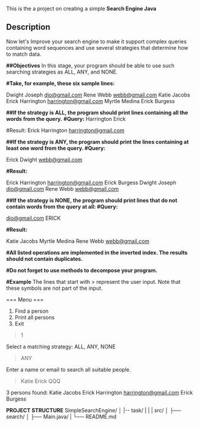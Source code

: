 This is the a project on creating a simple **Search Engine Java** 

## Description
Now let's Improve your search engine to make it support complex queries containing word sequences and use several strategies that determine how to match data.

**##Objectives**
In this stage, your program should be able to use such searching strategies as ALL, ANY, and NONE.

**#Take, for example, these six sample lines:**

Dwight Joseph djo@gmail.com
Rene Webb webb@gmail.com
Katie Jacobs
Erick Harrington harrington@gmail.com
Myrtle Medina
Erick Burgess

**##If the strategy is ALL, the program should print lines containing all the words from the query.**
**#Query:**
Harrington Erick

#Result:
Erick Harrington harrington@gmail.com

**##If the strategy is ANY, the program should print the lines containing at least one word from the query.
#Query:**

Erick Dwight webb@gmail.com

**#Result:**

Erick Harrington harrington@gmail.com
Erick Burgess
Dwight Joseph djo@gmail.com
Rene Webb webb@gmail.com

**##If the strategy is NONE, the program should print lines that do not contain words from the query at all:
#Query:**

djo@gmail.com ERICK

**#Result:**

Katie Jacobs
Myrtle Medina
Rene Webb webb@gmail.com

**#All listed operations are implemented in the inverted index. The results should not contain duplicates.**

**#Do not forget to use methods to decompose your program.**

**#Example**
The lines that start with > represent the user input. Note that these symbols are not part of the input.

=== Menu ===
1. Find a person
2. Print all persons
0. Exit
> 1

Select a matching strategy: ALL, ANY, NONE
> ANY
> 
Enter a name or email to search all suitable people.
> Katie Erick QQQ

3 persons found:
Katie Jacobs
Erick Harrington harrington@gmail.com
Erick Burgess

**PROJECT STRUCTURE**
SimpleSearchEngine/
│
|-- task/
|    |
|  src/
│   ├── search/
│        ├── Main.java/
|
└── README.md
